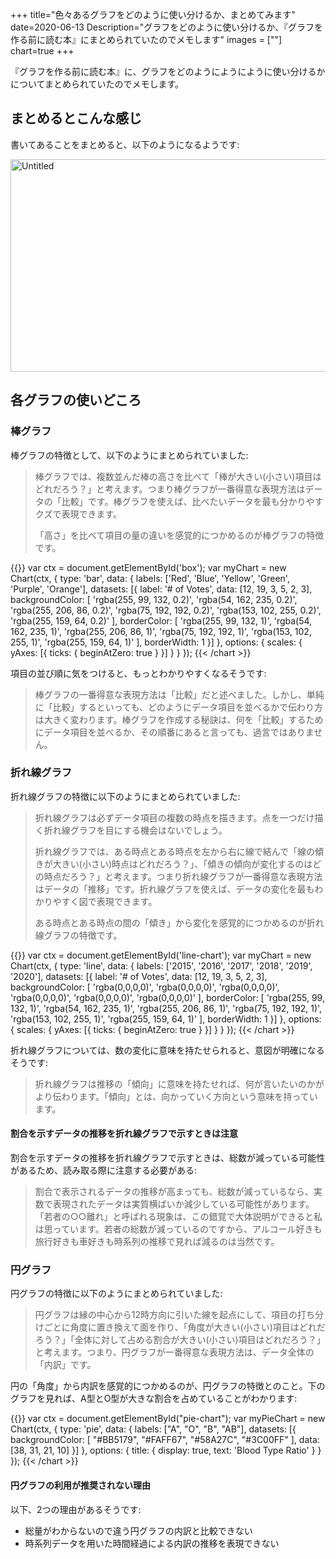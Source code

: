 +++
title="色々あるグラフをどのように使い分けるか、まとめてみます"
date=2020-06-13
Description="グラフをどのように使い分けるか、『グラフを作る前に読む本』にまとめられていたのでメモします"
images = [""]
chart=true
+++

『グラフを作る前に読む本』に、グラフをどのようにようにように使い分けるかについてまとめられていたのでメモします。

## まとめるとこんな感じ
書いてあることをまとめると、以下のようになるようです:

<a data-flickr-embed="true" href="https://www.flickr.com/photos/42332031@N02/50000844672/" title="Untitled"><img src="https://live.staticflickr.com/65535/50000844672_9eb0556d44_z.jpg" width="640" height="340" alt="Untitled"></a><script async src="//embedr.flickr.com/assets/client-code.js" charset="utf-8"></script>

## 各グラフの使いどころ

### 棒グラフ
棒グラフの特徴として、以下のようにまとめられていました:

> 棒グラフでは、複数並んだ棒の高さを比べて「棒が大きい(小さい)項目はどれだろう？」と考えます。つまり棒グラフが一番得意な表現方法はデータの「比較」です。棒グラフを使えば、比べたいデータを最も分かりやすクズで表現できます。
> 
> 「高さ」を比べて項目の量の違いを感覚的につかめるのが棒グラフの特徴です。

{{<chart canvas="box" height="200">}}
    var ctx = document.getElementById('box');
    var myChart = new Chart(ctx, {
    type: 'bar',
    data: {
        labels: ['Red', 'Blue', 'Yellow', 'Green', 'Purple', 'Orange'],
        datasets: [{
            label: '# of Votes',
            data: [12, 19, 3, 5, 2, 3],
            backgroundColor: [
                'rgba(255, 99, 132, 0.2)',
                'rgba(54, 162, 235, 0.2)',
                'rgba(255, 206, 86, 0.2)',
                'rgba(75, 192, 192, 0.2)',
                'rgba(153, 102, 255, 0.2)',
                'rgba(255, 159, 64, 0.2)'
            ],
            borderColor: [
                'rgba(255, 99, 132, 1)',
                'rgba(54, 162, 235, 1)',
                'rgba(255, 206, 86, 1)',
                'rgba(75, 192, 192, 1)',
                'rgba(153, 102, 255, 1)',
                'rgba(255, 159, 64, 1)'
            ],
            borderWidth: 1
        }]
    },
    options: {
        scales: {
            yAxes: [{
                ticks: {
                    beginAtZero: true
                }
            }]
        }
    }
});
{{< /chart >}}


項目の並び順に気をつけると、もっとわかりやすくなるそうです:

> 棒グラフの一番得意な表現方法は「比較」だと述べました。しかし、単純に「比較」するといっても、どのようにデータ項目を並べるかで伝わり方は大きく変わります。棒グラフを作成する秘訣は、何を「比較」するためにデータ項目を並べるか、その順番にあると言っても、過言ではありません。

### 折れ線グラフ
折れ線グラフの特徴に以下のようにまとめられていました:

> 折れ線グラフは必ずデータ項目の複数の時点を描きます。点を一つだけ描く折れ線グラフを目にする機会はないでしょう。
> 
> 折れ線グラフでは、ある時点とある時点を左から右に線で結んで「線の傾きが大きい(小さい)時点はどれだろう？」、「傾きの傾向が変化するのはどの時点だろう？」と考えます。つまり折れ線グラフが一番得意な表現方法はデータの「推移」です。折れ線グラフを使えば、データの変化を最もわかりやすく図で表現できます。
> 
> ある時点とある時点の間の「傾き」から変化を感覚的につかめるのが折れ線グラフの特徴です。

{{<chart canvas="line-chart" height="200">}}
    var ctx = document.getElementById('line-chart');
    var myChart = new Chart(ctx, {
    type: 'line',
    data: {
        labels: ['2015', '2016', '2017', '2018', '2019', '2020'],
        datasets: [{
            label: '# of Votes',
            data: [12, 19, 3, 5, 2, 3],
            backgroundColor: [
                'rgba(0,0,0,0)',
                'rgba(0,0,0,0)',
                'rgba(0,0,0,0)',
                'rgba(0,0,0,0)',
                'rgba(0,0,0,0)',
                'rgba(0,0,0,0)'
            ],
            borderColor: [
                'rgba(255, 99, 132, 1)',
                'rgba(54, 162, 235, 1)',
                'rgba(255, 206, 86, 1)',
                'rgba(75, 192, 192, 1)',
                'rgba(153, 102, 255, 1)',
                'rgba(255, 159, 64, 1)'
            ],
            borderWidth: 1
        }]
    },
    options: {
        scales: {
            yAxes: [{
                ticks: {
                    beginAtZero: true
                }
            }]
        }
    }
});
{{< /chart >}}

折れ線グラフについては、数の変化に意味を持たせられると、意図が明確になるそうです:

> 折れ線グラフは推移の「傾向」に意味を持たせれば、何が言いたいのかがより伝わります。「傾向」とは、向かっていく方向という意味を持っています。

#### 割合を示すデータの推移を折れ線グラフで示すときは注意
割合を示すデータの推移を折れ線グラフで示すときは、総数が減っている可能性があるため、読み取る際に注意する必要がある:

> 割合で表示されるデータの推移が高まっても、総数が減っているなら、実数で表現されたデータは実質横ばいか減少している可能性があります。「若者の○○離れ」と呼ばれる現象は、この錯覚で大体説明ができると私は思っています。若者の総数が減っているのですから、アルコール好きも旅行好きも車好きも時系列の推移で見れば減るのは当然です。

### 円グラフ
円グラフの特徴に以下のようにまとめられていました:

> 円グラフは縁の中心から12時方向に引いた線を起点にして、項目の打ち分けごとに角度に置き換えて面を作り、「角度が大きい(小さい)項目はどれだろう？」「全体に対して占める割合が大きい(小さい)項目はどれだろう？」と考えます。つまり、円グラフが一番得意な表現方法は、データ全体の「内訳」です。

円の「角度」から内訳を感覚的につかめるのが、円グラフの特徴とのこと。下のグラフを見れば、A型とO型が大きな割合を占めていることがわかります:
 
{{<chart canvas="pie-chart" height="200">}}
  var ctx = document.getElementById("pie-chart");
  var myPieChart = new Chart(ctx, {
    type: 'pie',
    data: {
      labels: ["A", "O", "B", "AB"],
      datasets: [{
          backgroundColor: [
              "#BB5179",
              "#FAFF67",
              "#58A27C",
              "#3C00FF"
          ],
          data: [38, 31, 21, 10]
      }]
    },
    options: {
      title: {
        display: true,
        text: 'Blood Type Ratio'
      }
    }
});
{{< /chart >}}

#### 円グラフの利用が推奨されない理由
以下、2つの理由があるそうです:

- 総量がわからないので違う円グラフの内訳と比較できない
- 時系列データを用いた時間経過による内訳の推移を表現できない



